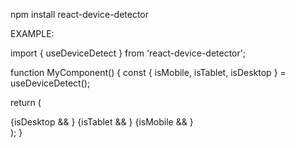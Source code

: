 npm install react-device-detector



EXAMPLE:

import { useDeviceDetect } from 'react-device-detector';

function MyComponent() { 
const { isMobile, isTablet, isDesktop } = useDeviceDetect();
  
  return (
    <div>
      {isDesktop && <DesktopLayout />}
      {isTablet && <TabletLayout />}
      {isMobile && <MobileLayout />}
    </div>
  );
}
